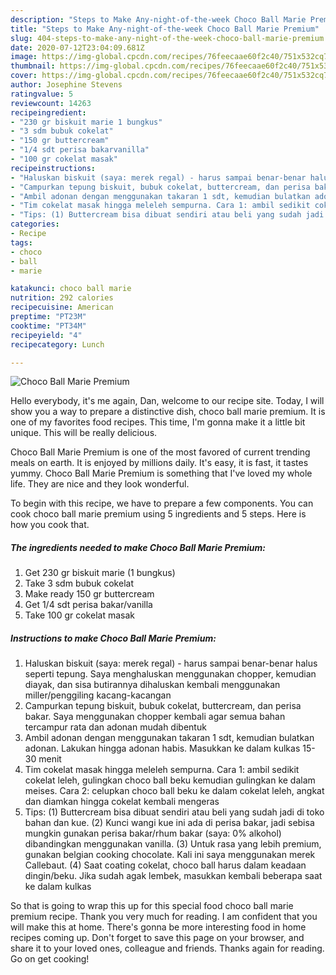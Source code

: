 ```yaml
---
description: "Steps to Make Any-night-of-the-week Choco Ball Marie Premium"
title: "Steps to Make Any-night-of-the-week Choco Ball Marie Premium"
slug: 404-steps-to-make-any-night-of-the-week-choco-ball-marie-premium
date: 2020-07-12T23:04:09.681Z
image: https://img-global.cpcdn.com/recipes/76feecaae60f2c40/751x532cq70/choco-ball-marie-premium-foto-resep-utama.jpg
thumbnail: https://img-global.cpcdn.com/recipes/76feecaae60f2c40/751x532cq70/choco-ball-marie-premium-foto-resep-utama.jpg
cover: https://img-global.cpcdn.com/recipes/76feecaae60f2c40/751x532cq70/choco-ball-marie-premium-foto-resep-utama.jpg
author: Josephine Stevens
ratingvalue: 5
reviewcount: 14263
recipeingredient:
- "230 gr biskuit marie 1 bungkus"
- "3 sdm bubuk cokelat"
- "150 gr buttercream"
- "1/4 sdt perisa bakarvanilla"
- "100 gr cokelat masak"
recipeinstructions:
- "Haluskan biskuit (saya: merek regal) - harus sampai benar-benar halus seperti tepung. Saya menghaluskan menggunakan chopper, kemudian diayak, dan sisa butirannya dihaluskan kembali menggunakan miller/penggiling kacang-kacangan"
- "Campurkan tepung biskuit, bubuk cokelat, buttercream, dan perisa bakar. Saya menggunakan chopper kembali agar semua bahan tercampur rata dan adonan mudah dibentuk"
- "Ambil adonan dengan menggunakan takaran 1 sdt, kemudian bulatkan adonan. Lakukan hingga adonan habis. Masukkan ke dalam kulkas 15-30 menit"
- "Tim cokelat masak hingga meleleh sempurna. Cara 1: ambil sedikit cokelat leleh, gulingkan choco ball beku kemudian gulingkan ke dalam meises. Cara 2: celupkan choco ball beku ke dalam cokelat leleh, angkat dan diamkan hingga cokelat kembali mengeras"
- "Tips: (1) Buttercream bisa dibuat sendiri atau beli yang sudah jadi di toko bahan dan kue. (2) Kunci wangi kue ini ada di perisa bakar, jadi sebisa mungkin gunakan perisa bakar/rhum bakar (saya: 0% alkohol) dibandingkan menggunakan vanilla. (3) Untuk rasa yang lebih premium, gunakan belgian cooking chocolate. Kali ini saya menggunakan merek Callebaut. (4) Saat coating cokelat, choco ball harus dalam keadaan dingin/beku. Jika sudah agak lembek, masukkan kembali beberapa saat ke dalam kulkas"
categories:
- Recipe
tags:
- choco
- ball
- marie

katakunci: choco ball marie 
nutrition: 292 calories
recipecuisine: American
preptime: "PT23M"
cooktime: "PT34M"
recipeyield: "4"
recipecategory: Lunch

---
```



![Choco Ball Marie Premium](https://img-global.cpcdn.com/recipes/76feecaae60f2c40/751x532cq70/choco-ball-marie-premium-foto-resep-utama.jpg)

Hello everybody, it's me again, Dan, welcome to our recipe site. Today, I will show you a way to prepare a distinctive dish, choco ball marie premium. It is one of my favorites food recipes. This time, I'm gonna make it a little bit unique. This will be really delicious.



Choco Ball Marie Premium is one of the most favored of current trending meals on earth. It is enjoyed by millions daily. It's easy, it is fast, it tastes yummy. Choco Ball Marie Premium is something that I've loved my whole life. They are nice and they look wonderful.


To begin with this recipe, we have to prepare a few components. You can cook choco ball marie premium using 5 ingredients and 5 steps. Here is how you cook that.

<!--inarticleads1-->

##### The ingredients needed to make Choco Ball Marie Premium:

1. Get 230 gr biskuit marie (1 bungkus)
1. Take 3 sdm bubuk cokelat
1. Make ready 150 gr buttercream
1. Get 1/4 sdt perisa bakar/vanilla
1. Take 100 gr cokelat masak




<!--inarticleads2-->

##### Instructions to make Choco Ball Marie Premium:

1. Haluskan biskuit (saya: merek regal) - harus sampai benar-benar halus seperti tepung. Saya menghaluskan menggunakan chopper, kemudian diayak, dan sisa butirannya dihaluskan kembali menggunakan miller/penggiling kacang-kacangan
1. Campurkan tepung biskuit, bubuk cokelat, buttercream, dan perisa bakar. Saya menggunakan chopper kembali agar semua bahan tercampur rata dan adonan mudah dibentuk
1. Ambil adonan dengan menggunakan takaran 1 sdt, kemudian bulatkan adonan. Lakukan hingga adonan habis. Masukkan ke dalam kulkas 15-30 menit
1. Tim cokelat masak hingga meleleh sempurna. Cara 1: ambil sedikit cokelat leleh, gulingkan choco ball beku kemudian gulingkan ke dalam meises. Cara 2: celupkan choco ball beku ke dalam cokelat leleh, angkat dan diamkan hingga cokelat kembali mengeras
1. Tips: (1) Buttercream bisa dibuat sendiri atau beli yang sudah jadi di toko bahan dan kue. (2) Kunci wangi kue ini ada di perisa bakar, jadi sebisa mungkin gunakan perisa bakar/rhum bakar (saya: 0% alkohol) dibandingkan menggunakan vanilla. (3) Untuk rasa yang lebih premium, gunakan belgian cooking chocolate. Kali ini saya menggunakan merek Callebaut. (4) Saat coating cokelat, choco ball harus dalam keadaan dingin/beku. Jika sudah agak lembek, masukkan kembali beberapa saat ke dalam kulkas




So that is going to wrap this up for this special food choco ball marie premium recipe. Thank you very much for reading. I am confident that you will make this at home. There's gonna be more interesting food in home recipes coming up. Don't forget to save this page on your browser, and share it to your loved ones, colleague and friends. Thanks again for reading. Go on get cooking!
